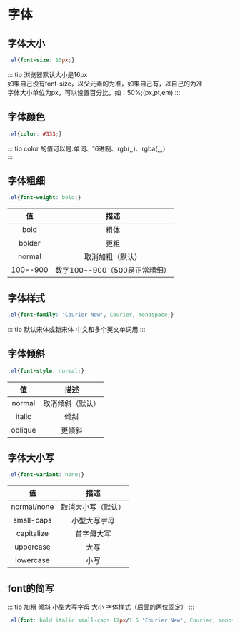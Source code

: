 # 字体 

## 字体大小 
```css
.el{font-size: 10px;}
```

::: tip
浏览器默认大小是16px <br>
如果自己没有font-size，以父元素的为准，如果自己有，以自己的为准<br>
字体大小单位为px，可以设置百分比，如：50%;(px,pt,em)
:::


## 字体颜色 
```css
.el{color: #333;}
```

::: tip
color 的值可以是:单词、16进制、rgb(,,)、rgba(,,,)  <br>
:::

## 字体粗细 
```css
.el{font-weight: bold;}
```

| 值 | 描述 |
| :-: | :-: |
| bold | 粗体 |
| bolder | 更粗 |
| normal | 取消加粗（默认） |
|100--900| 数字100--900（500是正常粗细） |


## 字体样式 
```css
.el{font-family: 'Courier New', Courier, monospace;}
```

::: tip
默认宋体或新宋体  中文和多个英文单词用 
:::

## 字体倾斜 
```css
.el{font-style: normal;}
```
| 值 | 描述 |
| :-: | :-: |
| normal | 取消倾斜（默认） |
| italic | 倾斜 |
| oblique | 更倾斜 |


## 字体大小写 
```css
.el{font-variant: none;}
```

| 值 | 描述 |
| :-: | :-: |
| normal/none | 取消大小写（默认） |
| small-caps | 小型大写字母 |
| capitalize | 首字母大写 |
| uppercase | 大写 |
| lowercase | 小写 |


## font的简写 
::: tip
加粗    倾斜    小型大写字母    大小    字体样式（后面的两位固定） 
:::

```css
.el{font: bold italic small-caps 12px/1.5 'Courier New', Courier, monospace;}
```

